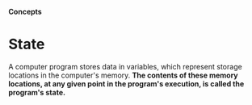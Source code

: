 **Concepts**

State
========
A computer program stores data in variables, which represent storage locations in the computer's memory. **The contents of these memory locations, at any given point in the program's execution, is called the program's state.**

